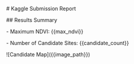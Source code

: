 \# Kaggle Submission Report



\## Results Summary

\- Maximum NDVI: {{max\_ndvi}}

\- Number of Candidate Sites: {{candidate\_count}}



!\[Candidate Map]({{image\_path}})



